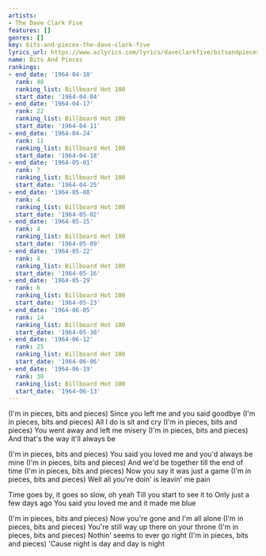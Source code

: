```yaml
---
artists:
- The Dave Clark Five
features: []
genres: []
key: bits-and-pieces-the-dave-clark-five
lyrics_url: https://www.azlyrics.com/lyrics/daveclarkfive/bitsandpieces.html
name: Bits And Pieces
rankings:
- end_date: '1964-04-10'
  rank: 48
  ranking_list: Billboard Hot 100
  start_date: '1964-04-04'
- end_date: '1964-04-17'
  rank: 22
  ranking_list: Billboard Hot 100
  start_date: '1964-04-11'
- end_date: '1964-04-24'
  rank: 11
  ranking_list: Billboard Hot 100
  start_date: '1964-04-18'
- end_date: '1964-05-01'
  rank: 7
  ranking_list: Billboard Hot 100
  start_date: '1964-04-25'
- end_date: '1964-05-08'
  rank: 4
  ranking_list: Billboard Hot 100
  start_date: '1964-05-02'
- end_date: '1964-05-15'
  rank: 4
  ranking_list: Billboard Hot 100
  start_date: '1964-05-09'
- end_date: '1964-05-22'
  rank: 4
  ranking_list: Billboard Hot 100
  start_date: '1964-05-16'
- end_date: '1964-05-29'
  rank: 6
  ranking_list: Billboard Hot 100
  start_date: '1964-05-23'
- end_date: '1964-06-05'
  rank: 14
  ranking_list: Billboard Hot 100
  start_date: '1964-05-30'
- end_date: '1964-06-12'
  rank: 25
  ranking_list: Billboard Hot 100
  start_date: '1964-06-06'
- end_date: '1964-06-19'
  rank: 38
  ranking_list: Billboard Hot 100
  start_date: '1964-06-13'
---
```


(I'm in pieces, bits and pieces)
Since you left me and you said goodbye
(I'm in pieces, bits and pieces)
All I do is sit and cry
(I'm in pieces, bits and pieces)
You went away and left me misery
(I'm in pieces, bits and pieces)
And that's the way it'll always be

(I'm in pieces, bits and pieces)
You said you loved me and you'd always be mine
(I'm in pieces, bits and pieces)
And we'd be together till the end of time
(I'm in pieces, bits and pieces)
Now you say it was just a game
(I'm in pieces, bits and pieces)
Well all you're doin' is leavin' me pain

Time goes by, it goes so slow, oh yeah
Till you start to see it to
Only just a few days ago
You said you loved me and it made me blue

(I'm in pieces, bits and pieces)
Now you're gone and I'm all alone
(I'm in pieces, bits and pieces)
You're still way up there on your throne
(I'm in pieces, bits and pieces)
Nothin' seems to ever go right
(I'm in pieces, bits and pieces)
'Cause night is day and day is night



